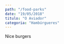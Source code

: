 ```yaml
---
path: "/food-parks"
date: "19/05/2018"
titulo: "O Aviador"
categoria: "Hambúrgueres"
---
```


Nice burgers